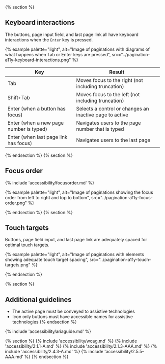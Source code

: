 {% section %}
## Keyboard interactions
The buttons, page input field, and last page link all have keyboard interactions when the `Enter` key is pressed.

{% example palette="light",
           alt="Image of paginations with diagrams of what happens when Tab or Enter keys are pressed",
           src="../pagination-a11y-keyboard-interactions.png" %} 

| Key                                     | Result                                                  |
| --------------------------------------- | ------------------------------------------------------- |
| Tab                                     | Moves focus to the right (not including truncation)     |
| Shift+Tab                               | Moves focus to the left (not including truncation)      |
| Enter (when a button has focus)         | Selects a control or changes an inactive page to active |
| Enter (when a new page number is typed) | Navigates users to the page number that is typed        |
| Enter (when last page link has focus)   | Navigates users to the last page                        |

{% endsection %}
{% section %}

## Focus order
{% include 'accessibility/focusorder.md' %}

{% example palette="light",
           alt="Image of paginations showing the focus order from left to right and top to bottom",
           src="../pagination-a11y-focus-order.png" %}  

{% endsection %}
{% section %}
## Touch targets
Buttons, page field input, and last page link are adequately spaced for optimal touch targets.

{% example palette="light",
           alt="Image of paginations with elements showing adequate touch target spacing",
           src="../pagination-a11y-touch-targets.png" %}  

{% endsection %}

{% section %}
## Additional guidelines

* The active page must be conveyed to assistive technologies
* Icon only buttons must have accessible names for assistive technologies
{% endsection %}

{% include 'accessibility/ariaguide.md' %}

{% section %}
{% include 'accessibility/wcag.md' %}
{% include 'accessibility/2.1.1-A.md' %}
{% include 'accessibility/2.1.3-AAA.md' %}
{% include 'accessibility/2.4.3-A.md' %}
{% include 'accessibility/2.5.5-AAA.md' %}
{% endsection %}